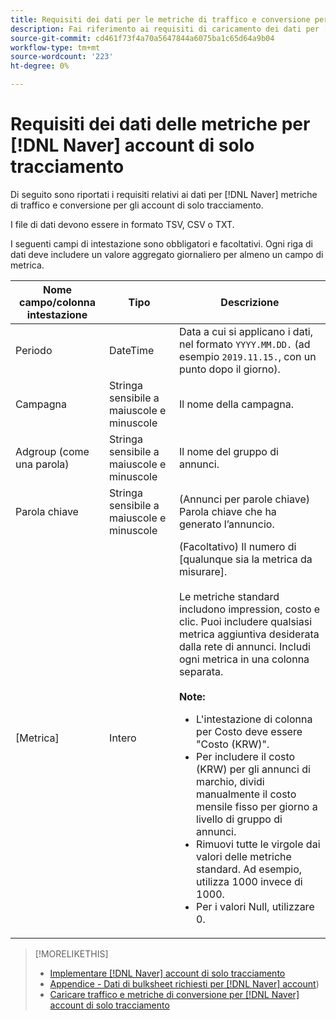 ```yaml
---
title: Requisiti dei dati per le metriche di traffico e conversione per [!DNL Naver] account di solo tracciamento
description: Fai riferimento ai requisiti di caricamento dei dati per [!DNL Naver] account di solo tracciamento.
source-git-commit: cd461f73f4a70a5647844a6075ba1c65d64a9b04
workflow-type: tm+mt
source-wordcount: '223'
ht-degree: 0%

---
```


# Requisiti dei dati delle metriche per [!DNL Naver] account di solo tracciamento

Di seguito sono riportati i requisiti relativi ai dati per [!DNL Naver] metriche di traffico e conversione per gli account di solo tracciamento.

I file di dati devono essere in formato TSV, CSV o TXT.

I seguenti campi di intestazione sono obbligatori e facoltativi. Ogni riga di dati deve includere un valore aggregato giornaliero per almeno un campo di metrica.

| Nome campo/colonna intestazione | Tipo | Descrizione |
| ---- | ---- | ---- |
| Periodo | DateTime | Data a cui si applicano i dati, nel formato `YYYY.MM.DD.` (ad esempio `2019.11.15.`, con un punto dopo il giorno). |
| Campagna | Stringa sensibile a maiuscole e minuscole | Il nome della campagna. |
| Adgroup (come una parola) | Stringa sensibile a maiuscole e minuscole | Il nome del gruppo di annunci. |
| Parola chiave | Stringa sensibile a maiuscole e minuscole | (Annunci per parole chiave) Parola chiave che ha generato l’annuncio. |
| [Metrica] | Intero | (Facoltativo) Il numero di [qualunque sia la metrica da misurare].</br><br>Le metriche standard includono impression, costo e clic. Puoi includere qualsiasi metrica aggiuntiva desiderata dalla rete di annunci. Includi ogni metrica in una colonna separata.<br><br><b>Note:</b><ul><li>L&#39;intestazione di colonna per Costo deve essere &quot;Costo (KRW)&quot;.</li><li>Per includere il costo (KRW) per gli annunci di marchio, dividi manualmente il costo mensile fisso per giorno a livello di gruppo di annunci.</li><li>Rimuovi tutte le virgole dai valori delle metriche standard. Ad esempio, utilizza 1000 invece di 1000.</li><li>Per i valori Null, utilizzare 0.</li></ul> |

>[!MORELIKETHIS]
>
>* [Implementare [!DNL Naver] account di solo tracciamento](/help/search-social-commerce/campaign-management/naver-tracking-only-account-implement.md)
>* [Appendice - Dati di bulksheet richiesti per [!DNL Naver] account](/help/search-social-commerce/campaign-management/bulksheets/bulksheet-data-formats/bulksheet-data-naver.md))
>* [Caricare traffico e metriche di conversione per [!DNL Naver] account di solo tracciamento](/help/search-social-commerce/tools/metrics-upload-tracking-campaigns/naver-tracking-campaigns-upload-metrics.md)

